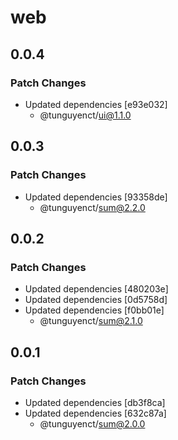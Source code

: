 # web

## 0.0.4

### Patch Changes

- Updated dependencies [e93e032]
  - @tunguyenct/ui@1.1.0

## 0.0.3

### Patch Changes

- Updated dependencies [93358de]
  - @tunguyenct/sum@2.2.0

## 0.0.2

### Patch Changes

- Updated dependencies [480203e]
- Updated dependencies [0d5758d]
- Updated dependencies [f0bb01e]
  - @tunguyenct/sum@2.1.0

## 0.0.1

### Patch Changes

- Updated dependencies [db3f8ca]
- Updated dependencies [632c87a]
  - @tunguyenct/sum@2.0.0
